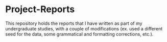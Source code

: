 # Project-Reports
This repository holds the reports that I have written as part of my undergraduate studies, with a couple of modifications (ex. used a different seed for the data, some grammatical and formatting corrections, etc.).
